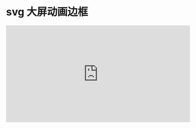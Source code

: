 # svg 大屏动画边框


<iframe height="265" style="width: 100%;" scrolling="no" title="svg 大屏路径动画" src="https://codepen.io/iroye/embed/KKWPdMo?height=265&theme-id=light&default-tab=html,result" frameborder="no" loading="lazy" allowtransparency="true" allowfullscreen="true">
  See the Pen <a href='https://codepen.io/iroye/pen/KKWPdMo'>svg 大屏路径动画</a> by roye
  (<a href='https://codepen.io/iroye'>@iroye</a>) on <a href='https://codepen.io'>CodePen</a>.
</iframe>